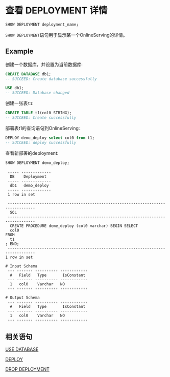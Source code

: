 # 查看 DEPLOYMENT 详情

```SQL
SHOW DEPLOYMENT deployment_name;
```

`SHOW DEPLOYMENT`语句用于显示某一个OnlineServing的详情。

## Example

创建一个数据库，并设置为当前数据库:

```sql
CREATE DATABASE db1;
-- SUCCEED: Create database successfully

USE db1;
-- SUCCEED: Database changed


```

创建一张表`t1`:

```sql
CREATE TABLE t1(col0 STRING);
-- SUCCEED: Create successfully

```

部署表t1的查询语句到OnlineServing:

```sql
DEPLOY demo_deploy select col0 from t1;
-- SUCCEED: deploy successfully
```

查看新部署的deployment:

```sql
SHOW DEPLOYMENT demo_deploy;
```

```
 ----- ------------- 
  DB    Deployment   
 ----- ------------- 
  db1   demo_deploy  
 ----- ------------- 
 1 row in set
 
 ---------------------------------------------------------------------------------- 
  SQL                                                                               
 ---------------------------------------------------------------------------------- 
  CREATE PROCEDURE deme_deploy (col0 varchar) BEGIN SELECT
  col0
FROM
  t1
; END;  
 ---------------------------------------------------------------------------------- 
1 row in set

# Input Schema
 --- ------- ---------- ------------ 
  #   Field   Type       IsConstant  
 --- ------- ---------- ------------ 
  1   col0    Varchar   NO          
 --- ------- ---------- ------------ 

# Output Schema
 --- ------- ---------- ------------ 
  #   Field   Type       IsConstant  
 --- ------- ---------- ------------ 
  1   col0    Varchar   NO          
 --- ------- ---------- ------------ 

```

## 相关语句

[USE DATABASE](../ddl/USE_DATABASE_STATEMENT.md)

[DEPLOY ](../deployment_manage/DEPLOY_STATEMENT.md)

[DROP DEPLOYMENT](../deployment_manage/DROP_DEPLOYMENT_STATEMENT.md)

